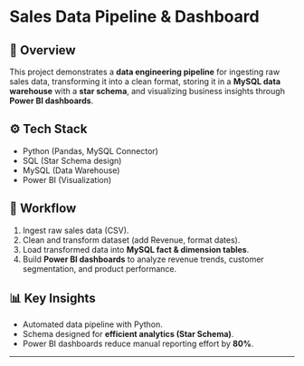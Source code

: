 
# Sales Data Pipeline & Dashboard

## 📌 Overview
This project demonstrates a **data engineering pipeline** for ingesting raw sales data, transforming it into a clean format, storing it in a **MySQL data warehouse** with a **star schema**, and visualizing business insights through **Power BI dashboards**.

## ⚙️ Tech Stack
- Python (Pandas, MySQL Connector)
- SQL (Star Schema design)
- MySQL (Data Warehouse)
- Power BI (Visualization)

## 🚀 Workflow
1. Ingest raw sales data (CSV).
2. Clean and transform dataset (add Revenue, format dates).
3. Load transformed data into **MySQL fact & dimension tables**.
4. Build **Power BI dashboards** to analyze revenue trends, customer segmentation, and product performance.

## 📊 Key Insights
- Automated data pipeline with Python.
- Schema designed for **efficient analytics (Star Schema)**.
- Power BI dashboards reduce manual reporting effort by **80%**.

---
